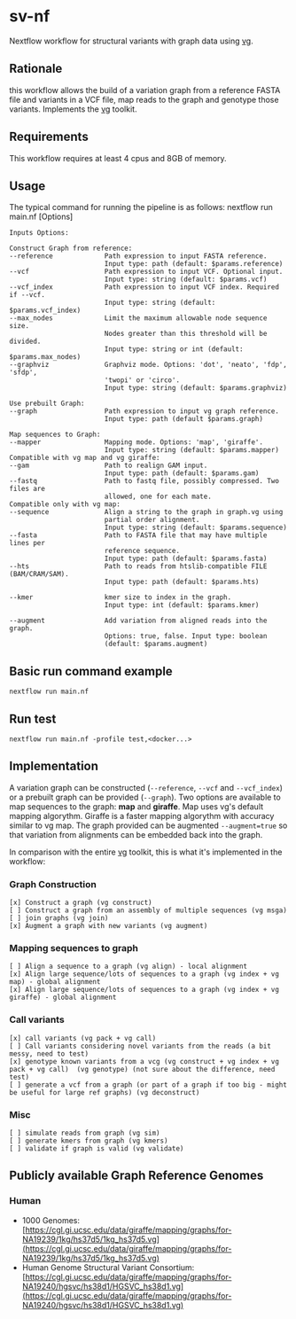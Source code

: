 # sv-nf
Nextflow workflow for structural variants with graph data using [vg](https://github.com/vgteam/vg).

## Rationale
this workflow allows the build of a variation graph from a reference FASTA file and variants in a 
VCF file, map reads to the graph and genotype those variants. Implements the [vg](https://github.com/vgteam/vg) toolkit.

## Requirements
This workflow requires at least 4 cpus and 8GB of memory.

## Usage
The typical command for running the pipeline is as follows:
    nextflow run main.nf [Options]
    
    Inputs Options:

    Construct Graph from reference:
    --reference             Path expression to input FASTA reference.
                            Input type: path (default: $params.reference)
    --vcf                   Path expression to input VCF. Optional input.
                            Input type: string (default: $params.vcf)
    --vcf_index             Path expression to input VCF index. Required if --vcf.
                            Input type: string (default: $params.vcf_index)
    --max_nodes             Limit the maximum allowable node sequence size.
                            Nodes greater than this threshold will be divided.
                            Input type: string or int (default: $params.max_nodes)
    --graphviz              Graphviz mode. Options: 'dot', 'neato', 'fdp', 'sfdp',
                            'twopi' or 'circo'.
                            Input type: string (default: $params.graphviz)
    
    Use prebuilt Graph:
    --graph                 Path expression to input vg graph reference.
                            Input type: path (default $params.graph)

    Map sequences to Graph:
    --mapper                Mapping mode. Options: 'map', 'giraffe'.
                            Input type: string (default: $params.mapper)
    Compatible with vg map and vg giraffe:
    --gam                   Path to realign GAM input.
                            Input type: path (default: $params.gam)
    --fastq                 Path to fastq file, possibly compressed. Two files are 
                            allowed, one for each mate.
    Compatible only with vg map:
    --sequence              Align a string to the graph in graph.vg using 
                            partial order alignment.
                            Input type: string (default: $params.sequence)
    --fasta                 Path to FASTA file that may have multiple lines per 
                            reference sequence.
                            Input type: path (default: $params.fasta)
    --hts                   Path to reads from htslib-compatible FILE (BAM/CRAM/SAM).
                            Input type: path (default: $params.hts)
    
    --kmer                  kmer size to index in the graph.
                            Input type: int (default: $params.kmer)
    
    --augment               Add variation from aligned reads into the graph.
                            Options: true, false. Input type: boolean
                            (default: $params.augment)

## Basic run command example
    nextflow run main.nf

## Run test
    nextflow run main.nf -profile test,<docker...>

## Implementation
A variation graph can be constructed (`--reference`, `--vcf` and `--vcf_index`) or a prebuilt graph can be provided (`--graph`).
Two options are available to map sequences to the graph: **map** and **giraffe**. Map uses vg's default mapping algorythm. 
Giraffe is a faster mapping algorythm with accuracy similar to vg map. 
The graph provided can be augmented `--augment=true` so that variation from alignments can be embedded back into the graph.

In comparison with the entire [vg](https://github.com/vgteam/vg) toolkit, this is what it's implemented in the workflow:
### Graph Construction
    [x] Construct a graph (vg construct)
    [ ] Construct a graph from an assembly of multiple sequences (vg msga)
    [ ] join graphs (vg join)
    [x] Augment a graph with new variants (vg augment) 

### Mapping sequences to graph
    [ ] Align a sequence to a graph (vg align) - local alignment
    [x] Align large sequence/lots of sequences to a graph (vg index + vg map) - global alignment
    [x] Align large sequence/lots of sequences to a graph (vg index + vg giraffe) - global alignment
### Call variants
    [x] call variants (vg pack + vg call)
    [ ] Call variants considering novel variants from the reads (a bit messy, need to test)
    [x] genotype known variants from a vcg (vg construct + vg index + vg pack + vg call)  (vg genotype) (not sure about the difference, need test)
    [ ] generate a vcf from a graph (or part of a graph if too big - might be useful for large ref graphs) (vg deconstruct)
### Misc
    [ ] simulate reads from graph (vg sim)
    [ ] generate kmers from graph (vg kmers)
    [ ] validate if graph is valid (vg validate)

## Publicly available Graph Reference Genomes
### Human
- 1000 Genomes: [https://cgl.gi.ucsc.edu/data/giraffe/mapping/graphs/for-NA19239/1kg/hs37d5/1kg_hs37d5.vg](https://cgl.gi.ucsc.edu/data/giraffe/mapping/graphs/for-NA19239/1kg/hs37d5/1kg_hs37d5.vg)
- Human Genome Structural Variant Consortium: [https://cgl.gi.ucsc.edu/data/giraffe/mapping/graphs/for-NA19240/hgsvc/hs38d1/HGSVC_hs38d1.vg](https://cgl.gi.ucsc.edu/data/giraffe/mapping/graphs/for-NA19240/hgsvc/hs38d1/HGSVC_hs38d1.vg)